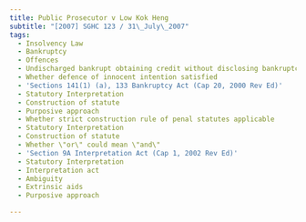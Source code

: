 ```yaml
---
title: Public Prosecutor v Low Kok Heng
subtitle: "[2007] SGHC 123 / 31\_July\_2007"
tags:
  - Insolvency Law
  - Bankruptcy
  - Offences
  - Undischarged bankrupt obtaining credit without disclosing bankruptcy status
  - Whether defence of innocent intention satisfied
  - 'Sections 141(1) (a), 133 Bankruptcy Act (Cap 20, 2000 Rev Ed)'
  - Statutory Interpretation
  - Construction of statute
  - Purposive approach
  - Whether strict construction rule of penal statutes applicable
  - Statutory Interpretation
  - Construction of statute
  - Whether \"or\" could mean \"and\"
  - 'Section 9A Interpretation Act (Cap 1, 2002 Rev Ed)'
  - Statutory Interpretation
  - Interpretation act
  - Ambiguity
  - Extrinsic aids
  - Purposive approach

---
```


